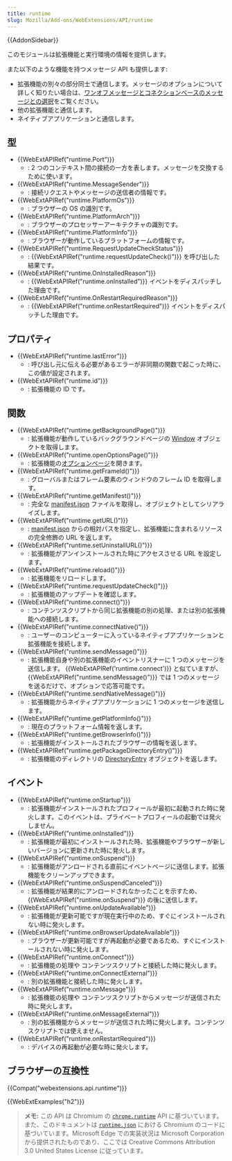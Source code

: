 ```yaml
---
title: runtime
slug: Mozilla/Add-ons/WebExtensions/API/runtime
---
```


{{AddonSidebar}}

このモジュールは拡張機能と実行環境の情報を提供します。

また以下のような機能を持つメッセージ API も提供します:

- 拡張機能の別々の部分同士で通信します。メッセージのオプションについて詳しく知りたい場合は、[ワンオフメッセージとコネクションベースのメッセージとの選択](/ja/docs/Mozilla/Add-ons/WebExtensions/Content_scripts#ワンオフメッセージとコネクションベースのメッセージとの選択)をご覧ください。
- 他の拡張機能と通信します。
- ネイティブアプリケーションと通信します。

## 型

- {{WebExtAPIRef("runtime.Port")}}
  - : 2 つのコンテキスト間の接続の一方を表します。メッセージを交換するために使います。
- {{WebExtAPIRef("runtime.MessageSender")}}
  - : 接続リクエストやメッセージの送信者の情報です。
- {{WebExtAPIRef("runtime.PlatformOs")}}
  - : ブラウザーの OS の識別です。
- {{WebExtAPIRef("runtime.PlatformArch")}}
  - : ブラウザーのプロセッサーアーキテクチャの識別です。
- {{WebExtAPIRef("runtime.PlatformInfo")}}
  - : ブラウザーが動作しているプラットフォームの情報です。
- {{WebExtAPIRef("runtime.RequestUpdateCheckStatus")}}
  - : {{WebExtAPIRef("runtime.requestUpdateCheck()")}} を呼び出した結果です。
- {{WebExtAPIRef("runtime.OnInstalledReason")}}
  - : {{WebExtAPIRef("runtime.onInstalled")}} イベントをディスパッチした理由です。
- {{WebExtAPIRef("runtime.OnRestartRequiredReason")}}
  - : {{WebExtAPIRef("runtime.onRestartRequired")}} イベントをディスパッチした理由です。

## プロパティ

- {{WebExtAPIRef("runtime.lastError")}}
  - : 呼び出し元に伝える必要があるエラーが非同期の関数で起こった時に、この値が設定されます。
- {{WebExtAPIRef("runtime.id")}}
  - : 拡張機能の ID です。

## 関数

- {{WebExtAPIRef("runtime.getBackgroundPage()")}}
  - : 拡張機能が動作しているバックグラウンドページの [Window](/ja/docs/Web/API/Window) オブジェクトを取得します。
- {{WebExtAPIRef("runtime.openOptionsPage()")}}
  - : 拡張機能の[オプションページ](/ja/Add-ons/WebExtensions/user_interface/Options_pages)を開きます。
- {{WebExtAPIRef("runtime.getFrameId()")}}
  - : グローバルまたはフレーム要素のウィンドウのフレーム ID を取得します。
- {{WebExtAPIRef("runtime.getManifest()")}}
  - : 完全な [manifest.json](/ja/docs/Mozilla/Add-ons/WebExtensions/manifest.json) ファイルを取得し、オブジェクトとしてシリアライズします。
- {{WebExtAPIRef("runtime.getURL()")}}
  - : [manifest.json](/ja/docs/Mozilla/Add-ons/WebExtensions/manifest.json) からの相対パスを指定し、拡張機能に含まれるリソースの完全修飾の URL を返します。
- {{WebExtAPIRef("runtime.setUninstallURL()")}}
  - : 拡張機能がアンインストールされた時にアクセスさせる URL を設定します。
- {{WebExtAPIRef("runtime.reload()")}}
  - : 拡張機能をリロードします。
- {{WebExtAPIRef("runtime.requestUpdateCheck()")}}
  - : 拡張機能のアップデートを確認します。
- {{WebExtAPIRef("runtime.connect()")}}
  - : コンテンツスクリプトから同じ拡張機能の別の処理、または別の拡張機能への接続します。
- {{WebExtAPIRef("runtime.connectNative()")}}
  - : ユーザーのコンピューターに入っているネイティブアプリケーションと拡張機能を接続します。
- {{WebExtAPIRef("runtime.sendMessage()")}}
  - : 拡張機能自身や別の拡張機能のイベントリスナーに 1 つのメッセージを送信します。 {{WebExtAPIRef('runtime.connect')}} と似ていますが、 {{WebExtAPIRef("runtime.sendMessage()")}} では 1 つのメッセージを送るだけで、オプションで応答可能です。
- {{WebExtAPIRef("runtime.sendNativeMessage()")}}
  - : 拡張機能からネイティプアプリケーションに 1 つのメッセージを送信します。
- {{WebExtAPIRef("runtime.getPlatformInfo()")}}
  - : 現在のプラットフォーム情報を返します。
- {{WebExtAPIRef("runtime.getBrowserInfo()")}}
  - : 拡張機能がインストールされたブラウザーの情報を返します。
- {{WebExtAPIRef("runtime.getPackageDirectoryEntry()")}}
  - : 拡張機能のディレクトリの [DirectoryEntry](/ja/docs/Web/API/FileSystemDirectoryEntry) オブジェクトを返します。

## イベント

- {{WebExtAPIRef("runtime.onStartup")}}
  - : 拡張機能がインストールされたプロフィールが最初に起動された時に発火します。このイベントは、プライベートプロフィールの起動では発火しません。
- {{WebExtAPIRef("runtime.onInstalled")}}
  - : 拡張機能が最初にインストールされた時、拡張機能やブラウザーが新しいバージョンに更新された時に発火します。
- {{WebExtAPIRef("runtime.onSuspend")}}
  - : 拡張機能がアンロードされる直前にイベントページに送信します。拡張機能をクリーンアップできます。
- {{WebExtAPIRef("runtime.onSuspendCanceled")}}
  - : 拡張機能が結果的にアンロードされなかったことを示すため、 {{WebExtAPIRef("runtime.onSuspend")}} の後に送信します。
- {{WebExtAPIRef("runtime.onUpdateAvailable")}}
  - : 拡張機能が更新可能ですが現在実行中のため、すぐにインストールされない時に発火します。
- {{WebExtAPIRef("runtime.onBrowserUpdateAvailable")}}
  - : ブラウザーが更新可能ですが再起動が必要であるため、すぐにインストールされない時に発火します。
- {{WebExtAPIRef("runtime.onConnect")}}
  - : 拡張機能の処理や コンテンツスクリプトと接続した時に発火します。
- {{WebExtAPIRef("runtime.onConnectExternal")}}
  - : 別の拡張機能と接続した時に発火します。
- {{WebExtAPIRef("runtime.onMessage")}}
  - : 拡張機能の処理や コンテンツスクリプトからメッセージが送信された時に発火します。
- {{WebExtAPIRef("runtime.onMessageExternal")}}
  - : 別の拡張機能からメッセージが送信された時に発火します。コンテンツスクリプトでは使えません。
- {{WebExtAPIRef("runtime.onRestartRequired")}}
  - : デバイスの再起動が必要な時に発火します。

## ブラウザーの互換性

{{Compat("webextensions.api.runtime")}}

{{WebExtExamples("h2")}}

> **メモ:** この API は Chromium の [`chrome.runtime`](https://developer.chrome.com/extensions/runtime) API に基づいています。また、このドキュメントは [`runtime.json`](https://chromium.googlesource.com/chromium/src/+/master/extensions/common/api/runtime.json) における Chromium のコードに基づいています。Microsoft Edge での実装状況は Microsoft Corporation から提供されたものであり、ここでは Creative Commons Attribution 3.0 United States License に従っています。

<!--
// Copyright 2015 The Chromium Authors. All rights reserved.
//
// Redistribution and use in source and binary forms, with or without
// modification, are permitted provided that the following conditions are
// met:
//
//    * Redistributions of source code must retain the above copyright
// notice, this list of conditions and the following disclaimer.
//    * Redistributions in binary form must reproduce the above
// copyright notice, this list of conditions and the following disclaimer
// in the documentation and/or other materials provided with the
// distribution.
//    * Neither the name of Google Inc. nor the names of its
// contributors may be used to endorse or promote products derived from
// this software without specific prior written permission.
//
// THIS SOFTWARE IS PROVIDED BY THE COPYRIGHT HOLDERS AND CONTRIBUTORS
// "AS IS" AND ANY EXPRESS OR IMPLIED WARRANTIES, INCLUDING, BUT NOT
// LIMITED TO, THE IMPLIED WARRANTIES OF MERCHANTABILITY AND FITNESS FOR
// A PARTICULAR PURPOSE ARE DISCLAIMED. IN NO EVENT SHALL THE COPYRIGHT
// OWNER OR CONTRIBUTORS BE LIABLE FOR ANY DIRECT, INDIRECT, INCIDENTAL,
// SPECIAL, EXEMPLARY, OR CONSEQUENTIAL DAMAGES (INCLUDING, BUT NOT
// LIMITED TO, PROCUREMENT OF SUBSTITUTE GOODS OR SERVICES; LOSS OF USE,
// DATA, OR PROFITS; OR BUSINESS INTERRUPTION) HOWEVER CAUSED AND ON ANY
// THEORY OF LIABILITY, WHETHER IN CONTRACT, STRICT LIABILITY, OR TORT
// (INCLUDING NEGLIGENCE OR OTHERWISE) ARISING IN ANY WAY OUT OF THE USE
// OF THIS SOFTWARE, EVEN IF ADVISED OF THE POSSIBILITY OF SUCH DAMAGE.
-->
